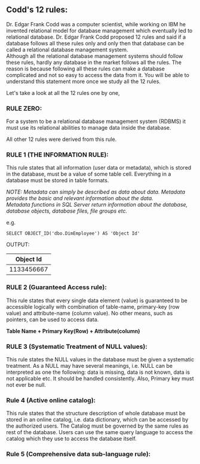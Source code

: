 ## Codd's 12 rules:
Dr. Edgar Frank Codd was a computer scientist, while working on IBM he invented relational model for database management which eventually led to relational database. Dr. Edgar Frank Codd proposed 12 rules and said if a database follows all these rules only and only then that database can be called a relational database management system.  
Although all the relational database management systems should follow these rules, hardly any database in the market follows all the rules. The reason is because following all these rules can make a database complicated and not so easy to access the data from it. You will be able to understand this statement more once we study all the 12 rules.  

Let's take a look at all the 12 rules one by one,  

### RULE ZERO:
For a system to be a relational database management system (RDBMS) it must use its relational abilities to manage data inside the database.

All other 12 rules were derived from this rule.

### RULE 1 (THE INFORMATION RULE):
This rule states that all information (user data or metadata), which is stored in the database, must be a value of some table cell. Everything in a database must be stored in table formats.  

*NOTE: Metadata can simply be described as data about data. Metadata provides the basic and relevant information about the data.  
Metadata functions in SQL Server return information about the database, database objects, database files, file groups etc.*  

e.g.  

`SELECT OBJECT_ID('dbo.DimEmployee') AS 'Object Id'`  

OUTPUT:  

|Object Id |
|----------|
|1133456667|

### RULE 2 (Guaranteed Access rule):
This rule states that every single data element (value) is guaranteed to be accessible logically with combination of table-name, primary-key (row value) and attribute-name (column value). No other means, such as pointers, can be used to access data.  

**Table Name + Primary Key(Row) + Attribute(column)**  

### RULE 3 (Systematic Treatment of NULL values):
This rule states the NULL values in the database must be given a systematic treatment. As a NULL may have several meanings, i.e. NULL can be interpreted as one the following: data is missing, data is not known, data is not applicable etc. It should be handled consistently. Also, Primary key must not ever be null.

### Rule 4 (Active online catalog):
This rule states that the structure description of whole database must be stored in an online catalog, i.e. data dictionary, which can be accessed by the authorized users. The Catalog must be governed by the same rules as rest of the database. Users can use the same query language to access the catalog which they use to access the database itself.

### Rule 5 (Comprehensive data sub-language rule):







